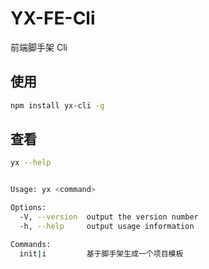 # YX-FE-Cli

前端脚手架 Cli

## 使用

```bash
npm install yx-cli -g
```

## 查看

```bash
yx --help


Usage: yx <command>

Options:
  -V, --version  output the version number
  -h, --help     output usage information

Commands:
  init|i         基于脚手架生成一个项目模板
```
